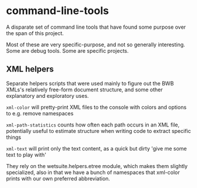 # command-line-tools
A disparate set of command line tools that have found some purpose over the span of this project.

Most of these are very specific-purpose, and not so generally interesting.
Some are debug tools.
Some are specific projects.


## XML helpers 

Separate helpers scripts that were used mainly to figure out the BWB XMLs's relatively free-form document structure,
and some other explanatory and exploratory uses.  

`xml-color` will pretty-print XML files to the console with colors and options to e.g. remove namespaces

`xml-path-statistics` counts how often each path occurs in an XML file, potentially useful to estimate structure when writing code to extract specific things

`xml-text` will print only the text content, as a quick but dirty 'give me some text to play with'

They rely on the wetsuite.helpers.etree module, which makes them slightly specialized,
also in that we have a bunch of namespaces that xml-color prints with our own preferred abbreviation.
